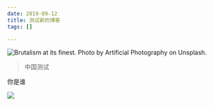 ```yaml
---
date: 2019-09-12
title: 测试新的博客
tags: []

---
```

![Brutalism at its finest. Photo by Artificial Photography on Unsplash.](/images/demo-image-1.jpg "Brutalism at its finest. Photo by Artificial Photography on Unsplash.")

> 中国测试

你是谁

![](https://res.cloudinary.com/zhanloulan/image/upload/c_scale,w_auto:100,dpr_auto/v1568289343/samples/animals/kitten-playing.gif)

<script src='//player.polyv.net/script/polyvplayer.min.js'></script>
<div id='plv_e785b2c81c77b02bd7458d525a28208a_e'></div>
<script>
var player = polyvObject('#plv_e785b2c81c77b02bd7458d525a28208a_e').videoPlayer({
'width':'600',
'height':'338',
'vid' : 'e785b2c81c9e018296671a1287e99615_e' ,
});
</script>